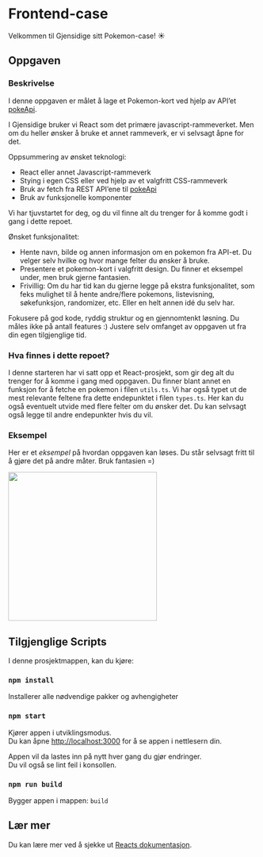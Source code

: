 # Frontend-case

Velkommen til Gjensidige sitt Pokemon-case! ☀

## Oppgaven

### Beskrivelse

I denne oppgaven er målet å lage et Pokemon-kort ved hjelp av API’et [pokeApi](https://pokeapi.co/).

I Gjensidige bruker vi React som det primære javascript-rammeverket. Men om du heller ønsker å bruke et annet rammeverk, er vi selvsagt åpne for det.

Oppsummering av ønsket teknologi:
- React eller annet Javascript-rammeverk
- Stying i egen CSS eller ved hjelp av et valgfritt CSS-rammeverk
- Bruk av fetch fra REST API’ene til [pokeApi](https://pokeapi.co/)
- Bruk av funksjonelle komponenter

Vi har tjuvstartet for deg, og du vil finne alt du trenger for å komme godt i gang i dette repoet.

Ønsket funksjonalitet:
- Hente navn, bilde og annen informasjon om en pokemon fra API-et. Du velger selv hvilke og hvor mange felter du ønsker å bruke.
- Presentere et pokemon-kort i valgfritt design. Du finner et eksempel under, men bruk gjerne fantasien.
- Frivillig: Om du har tid kan du gjerne legge på ekstra funksjonalitet, som feks mulighet til å hente andre/flere pokemons, listevisning, søkefunksjon, randomizer, etc. Eller en helt annen idé du selv har.

Fokusere på god kode, ryddig struktur og en gjennomtenkt løsning. Du måles ikke på antall features :) Justere selv omfanget av oppgaven ut fra din egen tilgjenglige tid.

### Hva finnes i dette repoet?

I denne starteren har vi satt opp et React-prosjekt, som gir deg alt du trenger for å komme i gang med oppgaven.
Du finner blant annet en funksjon for å fetche en pokemon i filen `utils.ts`.
Vi har også typet ut de mest relevante feltene fra dette endepunktet i filen `types.ts`.
Her kan du også eventuelt utvide med flere felter om du ønsker det. Du kan selvsagt også legge til andre endepunkter hvis du vil.

### Eksempel

Her er et _eksempel_ på hvordan oppgaven kan løses. Du står selvsagt fritt til å gjøre det på andre måter. Bruk fantasien =)

<img src="https://github.com/gjensidige/sommerstudent-case/blob/main/bulbasaurCardExample.png" width="300">

## Tilgjenglige Scripts

I denne prosjektmappen, kan du kjøre:

### `npm install`
Installerer alle nødvendige pakker og avhengigheter

### `npm start`

Kjører appen i utviklingsmodus.\
Du kan åpne [http://localhost:3000](http://localhost:3000) for å se appen i nettlesern din.

Appen vil da lastes inn på nytt hver gang du gjør endringer.\
Du vil også se lint feil i konsollen.

### `npm run build`

Bygger appen i mappen: `build`

## Lær mer

Du kan lære mer ved å sjekke ut [Reacts dokumentasjon](https://reactjs.org/).
